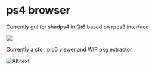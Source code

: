 # ps4 browser

Currently gui for shadps4 in Qt6 based on rpcs3 interface

[<img src="https://img.shields.io/discord/1080089157554155590?color=5865F2&label=shadps4&logo=discord&logoColor=white"/>](https://discord.gg/MyZRaBngxA)


Currently a sfo , pic0 viewer and WIP pkg extractor

![Alt text](https://github.com/shadPS4/ps4browser/blob/main/screenshots/gamelistviewer.png "Game viewer")

